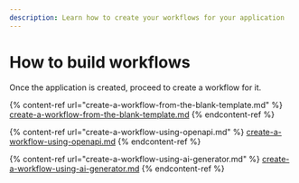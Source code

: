 ```yaml
---
description: Learn how to create your workflows for your application
---
```


# How to build workflows

Once the application is created, proceed to create a workflow for it.

{% content-ref url="create-a-workflow-from-the-blank-template.md" %}
[create-a-workflow-from-the-blank-template.md](create-a-workflow-from-the-blank-template.md)
{% endcontent-ref %}

{% content-ref url="create-a-workflow-using-openapi.md" %}
[create-a-workflow-using-openapi.md](create-a-workflow-using-openapi.md)
{% endcontent-ref %}

{% content-ref url="create-a-workflow-using-ai-generator.md" %}
[create-a-workflow-using-ai-generator.md](create-a-workflow-using-ai-generator.md)
{% endcontent-ref %}
